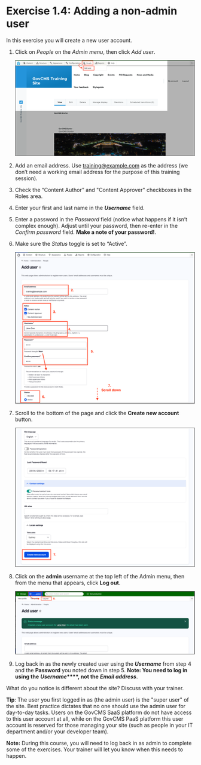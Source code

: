 # Exercise 1.4: Adding a non-admin user

In this exercise you will create a new user account.

1. Click on _People_ on the _Admin menu_, then click _Add user_.

    ![Image of add user menu item](../.gitbook/assets/Ex-1-4-Add-User-1.png)

2. Add an email address. Use training@example.com as the address \(we don’t need a working email address for the purpose of this training session\).
3. Check the “Content Author” and "Content Approver" checkboxes in the Roles area.
4. Enter your first and last name in the **_Username_** field.
5. Enter a password in the _Password_ field \(notice what happens if it isn’t complex enough\). Adjust until your password, then re-enter in the _Confirm password_ field. **Make a note of your password!**.
6. Make sure the _Status_ toggle is set to “Active”.

    ![Image of Add user screen](../.gitbook/assets/Ex-1-4-Add-User-2.png)

7. Scroll to the bottom of the page and click the **Create new account** button.

    ![Image of add user menu item, bottom](../.gitbook/assets/Ex-1-4-Add-User-3.png)

8. Click on the **admin** username at the top left of the Admin menu, then from the menu that appears, click **Log out**.

    ![Image of add user menu item, bottom](../.gitbook/assets/Ex-1-4-Add-User-4.png)

9. Log back in as the newly created user using the **_Username_** from step 4 and the **Password** you noted down in step 5. **Note: You need to log in using the** **_Username_****, not the** **_Email address_**.

What do you notice is different about the site? Discuss with your trainer.

**Tip**: The user you first logged in as \(the admin user\) is the "super user" of the site. Best practice dictates that no one should use the admin user for day-to-day tasks. Users on the GovCMS SaaS platform do not have access to this user account at all, while on the GovCMS PaaS platform this user account is reserved for those managing your site \(such as people in your IT department and/or your developer team\).

**Note:** During this course, you will need to log back in as admin to complete some of the exercises. Your trainer will let you know when this needs to happen.
